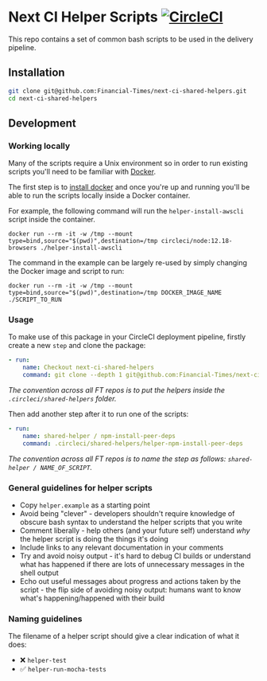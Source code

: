 # Next CI Helper Scripts [![CircleCI](https://circleci.com/gh/Financial-Times/next-ci-shared-helpers.svg?style=svg&circle-token=33bcf2eb98fe2e875cc66de93d7e4a50369c952d)](https://github.com/Financial-Times/next-ci-shared-helpers)

This repo contains a set of common bash scripts to be used in the delivery pipeline.


## Installation

```sh
git clone git@github.com:Financial-Times/next-ci-shared-helpers.git
cd next-ci-shared-helpers
```


## Development

### Working locally

Many of the scripts require a Unix environment so in order to run existing scripts you'll need to be familiar with [Docker](https://www.docker.com/get-started).

The first step is to [install docker](https://www.docker.com/get-started) and once you're up and running you'll be able to run the scripts locally inside a Docker container.

For example, the following command will run the `helper-install-awscli` script inside the container.

```shell
docker run --rm -it -w /tmp --mount type=bind,source="$(pwd)",destination=/tmp circleci/node:12.18-browsers ./helper-install-awscli
```

The command in the example can be largely re-used by simply changing the Docker image and script to run:

```shell
docker run --rm -it -w /tmp --mount type=bind,source="$(pwd)",destination=/tmp DOCKER_IMAGE_NAME ./SCRIPT_TO_RUN
```


### Usage

To make use of this package in your CircleCI deployment pipeline, firstly create a new `step` and clone the package:

```yaml
- run:
    name: Checkout next-ci-shared-helpers
    command: git clone --depth 1 git@github.com:Financial-Times/next-ci-shared-helpers.git .circleci/shared-helpers
```

_The convention across all FT repos is to put the helpers inside the `.circleci/shared-helpers` folder._

Then add another step after it to run one of the scripts:

```yaml
- run:
    name: shared-helper / npm-install-peer-deps
    command: .circleci/shared-helpers/helper-npm-install-peer-deps
```

_The convention across all FT repos is to name the step as follows: `shared-helper / NAME_OF_SCRIPT`._

### General guidelines for helper scripts

- Copy `helper.example` as a starting point
- Avoid being "clever" - developers shouldn't require knowledge of obscure bash syntax to understand the helper scripts that you write
- Comment liberally - help others (and your future self) understand *why* the helper script is doing the things it's doing
- Include links to any relevant documentation in your comments
- Try and avoid noisy output - it's hard to debug CI builds or understand what has happened if there are lots of unnecessary messages in the shell output
- Echo out useful messages about progress and actions taken by the script - the flip side of avoiding noisy output: humans want to know what's happening/happened with their build

### Naming guidelines

The filename of a helper script should give a clear indication of what it does:

- ❌ `helper-test`
- ✅ `helper-run-mocha-tests`
